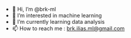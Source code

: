 - 👋 Hi, I’m @brk-ml
- 👀 I’m interested in machine learning
- 🌱 I’m currently learning data analysis 
- 📫 How to reach me : brk.ilias.ml@gmail.com

<!---
brk-ml/brk-ml is a ✨ special ✨ repository because its `README.md` (this file) appears on your GitHub profile.
You can click the Preview link to take a look at your changes.
--->
